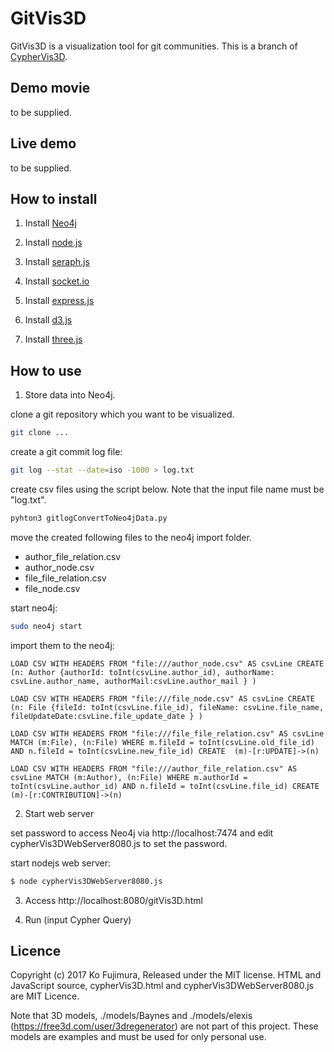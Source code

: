 # GitVis3D

GitVis3D is a visualization tool for git communities.
This is a branch of [CypherVis3D](https://github.com/kofujimura/cypherVis3D).

## Demo movie
to be supplied.

## Live demo
to be supplied.

## How to install

1. Install [Neo4j](http://neo4j.org)

2. Install [node.js](http://nodejs.org)

3. Install [seraph.js](https://github.com/brikteknologier/seraph)

4. Install [socket.io](http://socket.io/)

5. Install [express.js](https://expressjs.com/)

6. Install [d3.js](https://d3js.org/)

7. Install [three.js](https://threejs.org/)

## How to use

1. Store data into Neo4j.

clone a git repository which you want to be visualized.
   ```bash
   git clone ...
   ```

create a git commit log file:
   ```bash
   git log --stat --date=iso -1000 > log.txt
   ```
   
create csv files using the script below. Note that the input file name must be "log.txt".
   ```bash
   pyhton3 gitlogConvertToNeo4jData.py
   ```

move the created following files to the neo4j import folder.
  - author_file_relation.csv
  - author_node.csv
  - file_file_relation.csv
  - file_node.csv

start neo4j:
   ```bash
   sudo neo4j start
   ```

import them to the neo4j:
   ```
   LOAD CSV WITH HEADERS FROM "file:///author_node.csv" AS csvLine CREATE (n: Author {authorId: toInt(csvLine.author_id), authorName: csvLine.author_name, authorMail:csvLine.author_mail } )

   LOAD CSV WITH HEADERS FROM "file:///file_node.csv" AS csvLine CREATE (n: File {fileId: toInt(csvLine.file_id), fileName: csvLine.file_name, fileUpdateDate:csvLine.file_update_date } )

   LOAD CSV WITH HEADERS FROM "file:///file_file_relation.csv" AS csvLine MATCH (m:File), (n:File) WHERE m.fileId = toInt(csvLine.old_file_id) AND n.fileId = toInt(csvLine.new_file_id) CREATE  (m)-[r:UPDATE]->(n)

   LOAD CSV WITH HEADERS FROM "file:///author_file_relation.csv" AS csvLine MATCH (m:Author), (n:File) WHERE m.authorId = toInt(csvLine.author_id) AND n.fileId = toInt(csvLine.file_id) CREATE (m)-[r:CONTRIBUTION]->(n)
   ```

2. Start web server

set password to access Neo4j via http://localhost:7474 and edit cypherVis3DWebServer8080.js to set the password.

start nodejs web server:
   ```bash
   $ node cypherVis3DWebServer8080.js
   ```
   
3. Access http://localhost:8080/gitVis3D.html

4. Run (input Cypher Query)

## Licence

Copyright (c) 2017 Ko Fujimura, Released under the MIT license.
HTML and JavaScript source, cypherVis3D.html and cypherVis3DWebServer8080.js are MIT Licence.

Note that 3D models, ./models/Baynes and ./models/elexis (https://free3d.com/user/3dregenerator) are not part of this project. These models are examples and must be used for only personal use.
